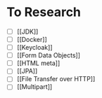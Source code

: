 # To Research
- [ ] [[JDK]]
- [ ] [[Docker]]
- [ ] [[Keycloak]]
- [ ] [[Form Data Objects]]
- [ ] [[HTML meta]]
- [ ] [[JPA]]
- [ ] [[File Transfer over HTTP]]
- [ ] [[Multipart]]
